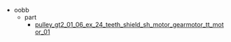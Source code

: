 * oobb
  * part
    * [pulley_gt2_01_06_ex_24_teeth_shield_sh_motor_gearmotor_tt_motor_01](oobb/part/pulley_gt2_01_06_ex_24_teeth_shield_sh_motor_gearmotor_tt_motor_01)
